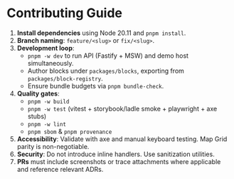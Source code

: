 # Contributing Guide

1. **Install dependencies** using Node 20.11 and `pnpm install`.
2. **Branch naming**: `feature/<slug>` or `fix/<slug>`.
3. **Development loop**:
   - `pnpm -w dev` to run API (Fastify + MSW) and demo host simultaneously.
   - Author blocks under `packages/blocks`, exporting from `packages/block-registry`.
   - Ensure bundle budgets via `pnpm bundle-check`.
4. **Quality gates**:
   - `pnpm -w build`
   - `pnpm -w test` (vitest + storybook/ladle smoke + playwright + axe stubs)
   - `pnpm -w lint`
   - `pnpm sbom` & `pnpm provenance`
5. **Accessibility**: Validate with axe and manual keyboard testing. Map Grid parity is non-negotiable.
6. **Security**: Do not introduce inline handlers. Use sanitization utilities.
7. **PRs** must include screenshots or trace attachments where applicable and reference relevant ADRs.
